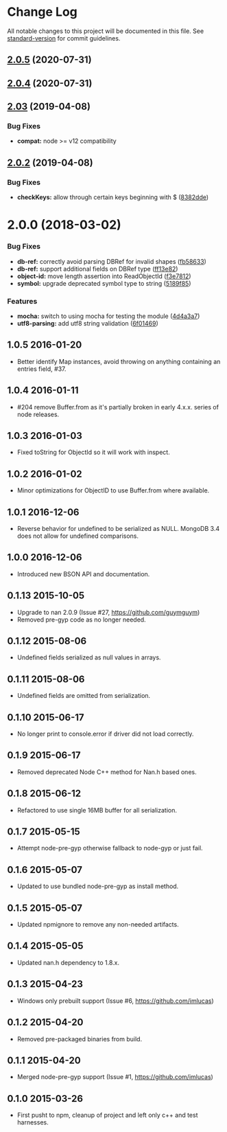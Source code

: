 # Change Log

All notable changes to this project will be documented in this file. See [standard-version](https://github.com/conventional-changelog/standard-version) for commit guidelines.

<a name="2.0.5"></a>
## [2.0.5](https://github.com/mongodb-js/bson-ext/compare/v2.0.4...v2.0.5) (2020-07-31)



<a name="2.0.4"></a>
## [2.0.4](https://github.com/mongodb-js/bson-ext/compare/v2.0.3...v2.0.4) (2020-07-31)



<a name="2.03"></a>
## [2.03](https://github.com/christkv/bson-ext/compare/v2.0.2...v2.03) (2019-04-08)


### Bug Fixes

* **compat:** node >= v12 compatibility



<a name="2.0.2"></a>
## [2.0.2](https://github.com/christkv/bson-ext/compare/v2.0.0...v2.0.2) (2019-04-08)


### Bug Fixes

* **checkKeys:** allow through certain keys beginning with $ ([8382dde](https://github.com/christkv/bson-ext/commit/8382dde))



<a name="2.0.0"></a>
# 2.0.0 (2018-03-02)


### Bug Fixes

* **db-ref:** correctly avoid parsing DBRef for invalid shapes ([fb58633](https://github.com/christkv/bson-ext/commit/fb58633))
* **db-ref:** support additional fields on DBRef type ([ff13e82](https://github.com/christkv/bson-ext/commit/ff13e82))
* **object-id:** move length assertion into ReadObjectId ([f3e7812](https://github.com/christkv/bson-ext/commit/f3e7812))
* **symbol:** upgrade deprecated symbol type to string ([5189f85](https://github.com/christkv/bson-ext/commit/5189f85))


### Features

* **mocha:** switch to using mocha for testing the module ([4d4a3a7](https://github.com/christkv/bson-ext/commit/4d4a3a7))
* **utf8-parsing:** add utf8 string validation ([6f01469](https://github.com/christkv/bson-ext/commit/6f01469))



1.0.5 2016-01-20
----------------
- Better identify Map instances, avoid throwing on anything containing an entries field, #37.

1.0.4 2016-01-11
----------------
- #204 remove Buffer.from as it's partially broken in early 4.x.x. series of node releases.

1.0.3 2016-01-03
----------------
- Fixed toString for ObjectId so it will work with inspect.

1.0.2 2016-01-02
----------------
- Minor optimizations for ObjectID to use Buffer.from where available.

1.0.1 2016-12-06
----------------
- Reverse behavior for undefined to be serialized as NULL. MongoDB 3.4 does not allow for undefined comparisons.

1.0.0 2016-12-06
----------------
- Introduced new BSON API and documentation.

0.1.13 2015-10-05
-----------------
- Upgrade to nan 2.0.9 (Issue #27, https://github.com/guymguym)
- Removed pre-gyp code as no longer needed.

0.1.12 2015-08-06
-----------------
- Undefined fields serialized as null values in arrays.

0.1.11 2015-08-06
-----------------
- Undefined fields are omitted from serialization.

0.1.10 2015-06-17
-----------------
- No longer print to console.error if driver did not load correctly.

0.1.9 2015-06-17
----------------
- Removed deprecated Node C++ method for Nan.h based ones.

0.1.8 2015-06-12
----------------
- Refactored to use single 16MB buffer for all serialization.

0.1.7 2015-05-15
----------------
- Attempt node-pre-gyp otherwise fallback to node-gyp or just fail.

0.1.6 2015-05-07
----------------
- Updated to use bundled node-pre-gyp as install method.

0.1.5 2015-05-07
----------------
- Updated npmignore to remove any non-needed artifacts.

0.1.4 2015-05-05
----------------
- Updated nan.h dependency to 1.8.x.

0.1.3 2015-04-23
----------------
- Windows only prebuilt support (Issue #6, https://github.com/imlucas)

0.1.2 2015-04-20
----------------
- Removed pre-packaged binaries from build.

0.1.1 2015-04-20
----------------
- Merged node-pre-gyp support (Issue #1, https://github.com/imlucas)

0.1.0 2015-03-26
----------------
- First pusht to npm, cleanup of project and left only c++ and test harnesses.
